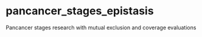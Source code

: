 # pancancer_stages_epistasis
Pancancer stages research with mutual exclusion and coverage evaluations
